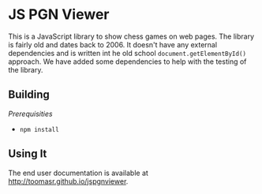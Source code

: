 JS PGN Viewer
=============

This is a JavaScript library to show chess games on web pages. The library is fairly old and dates back to 2006. It doesn't have any external dependencies and is written int he old school `document.getElementById()` approach. We have added some dependencies to help with the testing of the library.

Building
--------

*Prerequisities*

- `npm install`

Using It
----------

The end user documentation is available at http://toomasr.github.io/jspgnviewer.
